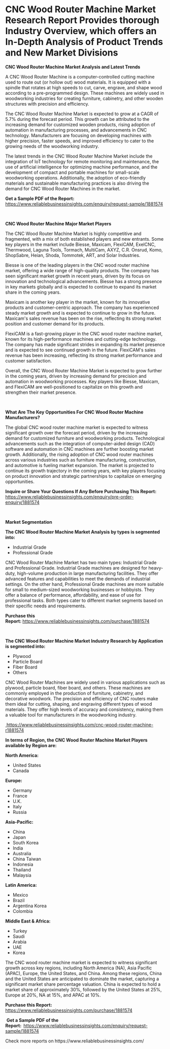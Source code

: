 <p><h1>CNC Wood Router Machine Market Research Report Provides thorough Industry Overview, which offers an In-Depth Analysis of Product Trends and New Market Divisions</h1></p><p><strong>CNC Wood Router Machine Market Analysis and Latest Trends</strong></p>
<p><p>A CNC Wood Router Machine is a computer-controlled cutting machine used to route out (or hollow out) wood materials. It is equipped with a spindle that rotates at high speeds to cut, carve, engrave, and shape wood according to a pre-programmed design. These machines are widely used in woodworking industries for creating furniture, cabinetry, and other wooden structures with precision and efficiency.</p><p>The CNC Wood Router Machine Market is expected to grow at a CAGR of 5.7% during the forecast period. This growth can be attributed to the increasing demand for customized wooden products, rising adoption of automation in manufacturing processes, and advancements in CNC technology. Manufacturers are focusing on developing machines with higher precision, faster speeds, and improved efficiency to cater to the growing needs of the woodworking industry.</p><p>The latest trends in the CNC Wood Router Machine Market include the integration of IoT technology for remote monitoring and maintenance, the use of artificial intelligence for optimizing machine performance, and the development of compact and portable machines for small-scale woodworking operations. Additionally, the adoption of eco-friendly materials and sustainable manufacturing practices is also driving the demand for CNC Wood Router Machines in the market.</p></p>
<p><strong>Get a Sample PDF of the Report:&nbsp;</strong> <a href="https://www.reliablebusinessinsights.com/enquiry/request-sample/1881574">https://www.reliablebusinessinsights.com/enquiry/request-sample/1881574</a></p>
<p>&nbsp;</p>
<p><strong>CNC Wood Router Machine Major Market Players</strong></p>
<p><p>The CNC Wood Router Machine Market is highly competitive and fragmented, with a mix of both established players and new entrants. Some key players in the market include Biesse, Maxicam, FlexiCAM, ExelCNC, Thermwood, Laguna Tools, Tormach, MultiCam, AXYZ, C.R. Onsrud, Komo, ShopSabre, Heian, Shoda, Tommotek, ART, and Solar Industries.</p><p>Biesse is one of the leading players in the CNC wood router machine market, offering a wide range of high-quality products. The company has seen significant market growth in recent years, driven by its focus on innovation and technological advancements. Biesse has a strong presence in key markets globally and is expected to continue to expand its market share in the coming years.</p><p>Maxicam is another key player in the market, known for its innovative products and customer-centric approach. The company has experienced steady market growth and is expected to continue to grow in the future. Maxicam's sales revenue has been on the rise, reflecting its strong market position and customer demand for its products.</p><p>FlexiCAM is a fast-growing player in the CNC wood router machine market, known for its high-performance machines and cutting-edge technology. The company has made significant strides in expanding its market presence and is expected to see continued growth in the future. FlexiCAM's sales revenue has been increasing, reflecting its strong market performance and customer satisfaction.</p><p>Overall, the CNC Wood Router Machine Market is expected to grow further in the coming years, driven by increasing demand for precision and automation in woodworking processes. Key players like Biesse, Maxicam, and FlexiCAM are well-positioned to capitalize on this growth and strengthen their market presence.</p></p>
<p>&nbsp;</p>
<p><strong>What Are The Key Opportunities For CNC Wood Router Machine Manufacturers?</strong></p>
<p><p>The global CNC wood router machine market is expected to witness significant growth over the forecast period, driven by the increasing demand for customized furniture and woodworking products. Technological advancements such as the integration of computer-aided design (CAD) software and automation in CNC machines are further boosting market growth. Additionally, the rising adoption of CNC wood router machines across various industries such as furniture manufacturing, construction, and automotive is fueling market expansion. The market is projected to continue its growth trajectory in the coming years, with key players focusing on product innovation and strategic partnerships to capitalize on emerging opportunities.</p></p>
<p><strong>Inquire or Share Your Questions If Any Before Purchasing This Report:</strong> <a href="https://www.reliablebusinessinsights.com/enquiry/pre-order-enquiry/1881574">https://www.reliablebusinessinsights.com/enquiry/pre-order-enquiry/1881574</a></p>
<p>&nbsp;</p>
<p><strong>Market Segmentation</strong></p>
<p><strong>The CNC Wood Router Machine Market Analysis by types is segmented into:</strong></p>
<p><ul><li>Industrial Grade</li><li>Professional Grade</li></ul></p>
<p><p>CNC Wood Router Machine Market has two main types: Industrial Grade and Professional Grade. Industrial Grade machines are designed for heavy-duty, high-volume production in large manufacturing facilities. They offer advanced features and capabilities to meet the demands of industrial settings. On the other hand, Professional Grade machines are more suitable for small to medium-sized woodworking businesses or hobbyists. They offer a balance of performance, affordability, and ease of use for professional tasks. Both types cater to different market segments based on their specific needs and requirements.</p></p>
<p><strong>Purchase this Report:&nbsp;</strong><a href="https://www.reliablebusinessinsights.com/purchase/1881574">https://www.reliablebusinessinsights.com/purchase/1881574</a></p>
<p>&nbsp;</p>
<p><strong>The CNC Wood Router Machine Market Industry Research by Application is segmented into:</strong></p>
<p><ul><li>Plywood</li><li>Particle Board</li><li>Fiber Board</li><li>Others</li></ul></p>
<p><p>CNC Wood Router Machines are widely used in various applications such as plywood, particle board, fiber board, and others. These machines are commonly employed in the production of furniture, cabinetry, and decorative woodwork. The precision and efficiency of CNC routers make them ideal for cutting, shaping, and engraving different types of wood materials. They offer high levels of accuracy and consistency, making them a valuable tool for manufacturers in the woodworking industry.</p></p>
<p><a href="https://www.reliablebusinessinsights.com/cnc-wood-router-machine-r1881574">&nbsp;https://www.reliablebusinessinsights.com/cnc-wood-router-machine-r1881574</a></p>
<p><strong>In terms of Region, the CNC Wood Router Machine Market Players available by Region are:</strong></p>
<p>
    <p> <strong> North America: </strong>
        <ul>
            <li>United States</li>
            <li>Canada</li>
        </ul>
        </p> 
    <p> <strong> Europe: </strong>
        <ul>
            <li>Germany</li>
            <li>France</li>
            <li>U.K.</li>
            <li>Italy</li>
            <li>Russia</li>
        </ul>
        </p> 
    <p> <strong> Asia-Pacific: </strong>
        <ul>
            <li>China</li>
            <li>Japan</li>
            <li>South Korea</li>
            <li>India</li>
            <li>Australia</li>
            <li>China Taiwan</li>
            <li>Indonesia</li>
            <li>Thailand</li>
            <li>Malaysia</li>
        </ul>
        </p> 
    <p> <strong> Latin America: </strong>
        <ul>
            <li>Mexico</li>
            <li>Brazil</li>
            <li>Argentina Korea</li>
            <li>Colombia</li>
        </ul>
        </p> 
    <p> <strong> Middle East & Africa: </strong>
        <ul>
            <li>Turkey</li>
            <li>Saudi</li>
            <li>Arabia</li>
            <li>UAE</li>
            <li>Korea</li>
        </ul>
    </p>
    </p>
<p><p>The CNC wood router machine market is expected to witness significant growth across key regions, including North America (NA), Asia Pacific (APAC), Europe, the United States, and China. Among these regions, China and the United States are anticipated to dominate the market, capturing a significant market share percentage valuation. China is expected to hold a market share of approximately 30%, followed by the United States at 25%, Europe at 20%, NA at 15%, and APAC at 10%.</p></p>
<p><strong>Purchase this Report: </strong><a href="https://www.reliablebusinessinsights.com/purchase/1881574">https://www.reliablebusinessinsights.com/purchase/1881574</a></p>
<p>&nbsp;<strong>Get a Sample PDF of the Report:&nbsp;&nbsp;</strong><a href="https://www.reliablebusinessinsights.com/enquiry/request-sample/1881574">https://www.reliablebusinessinsights.com/enquiry/request-sample/1881574</a></p>
<p><strong></strong></p>
<p>Check more reports on https://www.reliablebusinessinsights.com/</p>